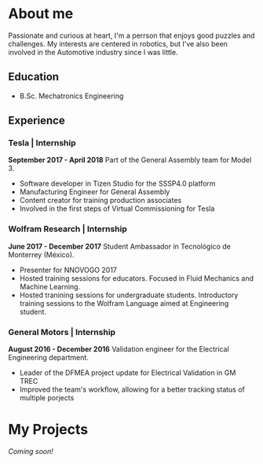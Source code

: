# About me
Passionate and curious at heart, I'm a perrson that enjoys good puzzles and challenges. My interests are centered in robotics, but I've also been involved in the Automotive industry since I was little. 
## Education
- B.Sc. Mechatronics Engineering
## Experience
### Tesla | Internship
**September 2017 - April 2018**
Part of the General Assembly team for Model 3. 
- Software developer in Tizen Studio for the SSSP4.0 platform
- Manufacturing Engineer for General Assembly
- Content creator for training production associates
- Involved in the first steps of Virtual Commissioning for Tesla
### Wolfram Research | Internship
**June 2017 - December 2017**
Student Ambassador in Tecnológico de Monterrey (México).
- Presenter for NNOVOGO 2017
- Hosted training sessions for educators. Focused in Fluid Mechanics and Machine Learning.
- Hosted tranining sessions for undergraduate students. Introductory training sessions to the Wolfram Language aimed at Engineering student.
### General Motors | Internship
**August 2016 - December 2016**
Validation engineer for the Electrical Engineering department.
- Leader of the DFMEA project update for Electrical Validation in GM TREC
- Improved the team's workflow, allowing for a better tracking status of multiple porjects
# My Projects
_Coming soon!_

